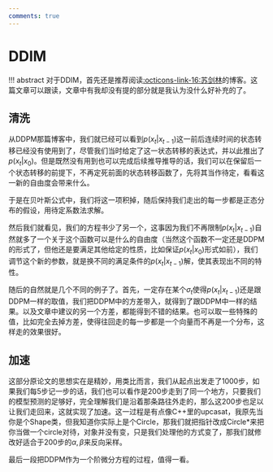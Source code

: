 ```yaml
--- 
comments: true
---
```

# DDIM

!!! abstract
    对于DDIM，首先还是推荐阅读[:octicons-link-16:苏剑林](https://link.zhihu.com/?target=https%3A//kexue.fm/archives/9181)的博客。这篇文章可以跟读，文章中有我却没有提的部分就是我认为没什么好补充的了。

## 清洗

从DDPM那篇博客中，我们就已经可以看到$p(x_t|x_{t-1})$这一前后连续时间的状态转移已经没有使用到了，尽管我们当时给定了这一状态转移的表达式，并以此推出了$p(x_t|x_0)$。但是既然没有用到也可以完成后续推导推导的话，我们可以在保留后一个状态转移的前提下，不再定死前面的状态转移函数了，先将其当作待定，看看这一新的自由度会带来什么。 

于是在贝叶斯公式中，我们将这一项积掉，随后保持我们走出的每一步都是正态分布的假设，用待定系数法求解。

然后我们就看见，我们的方程书少了另一个，这事因为我们不再限制$p(x_t|x_{t-1})$自然就多了一个关于这个函数可以是什么的自由度（当然这个函数不一定还是DDPM的形式了，但他还是要满足其他给定的性质，比如保证$p(x_t|x_0)$形式如前），我们调节这个新的参数，就是换不同的满足条件的$p(x_t|x_{t-1})$解，使其表现出不同的特性。

随后的自然就是几个不同的例子了。首先，一定存在某个$\sigma_t$使得$p(x_t|x_{t-1})$还是跟DDPM一样的取值，我们把DDPM中的方差带入，就得到了跟DDPM中一样的结果。以及文章中建议的另一个方差，都能得到不错的结果。也可以取一些特殊的值，比如完全去掉方差，使得往回走的每一步都是一个向量而不再是一个分布，这样走的效果很好。

## 加速

这部分原论文的思想实在是精妙，用类比而言，我们从起点出发走了1000步，如果我们每5步记一步的话，我们也可以看作是200步走到了同一个地方，只要我们的模型预测的足够好，完全理解我们是沿着那条路往外走的，那么这200步也足以让我们走回来，这就实现了加速。这一过程是有点像C++里的upcasat，我原先当你是个Shape类，但我知道你实际上是个Circle，那我们就把指针改成Circle*来把你当做一个circle对待，对象并没有变，只是我们处理他的方式变了，那我们就修改好适合于200步的$\alpha,\beta$来反向采样。

最后一段把DDPM作为一个阶微分方程的过程，值得一看。